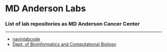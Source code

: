 # MD Anderson Labs
### List of lab repositories as MD Anderson Cancer Center

---

* [navinlabcode](https://github.com/orgs/navinlabcode/repositories)
* [Dept. of Bioinformatics and Computational Biology](https://github.com/orgs/MD-Anderson-Bioinformatics/repositories)

